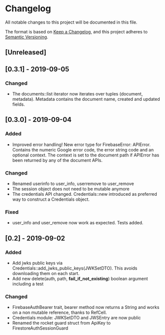 # Changelog
All notable changes to this project will be documented in this file.

The format is based on [Keep a Changelog](https://keepachangelog.com/en/1.0.0/),
and this project adheres to [Semantic Versioning](https://semver.org/spec/v2.0.0.html).

## [Unreleased]

## [0.3.1] - 2019-09-05

### Changed
- The documents::list iterator now iterates over tuples (document, metadata). Metadata
  contains the document name, created and updated fields.

## [0.3.0] - 2019-09-04

### Added
- Improved error handling!
  New error type for FirebaseError: APIError.
  Contains the numeric Google error code, the error string code and an optional context.
  The context is set to the document path if APIError has been returned by any of the
  document APIs.

### Changed
- Renamed userinfo to user_info, userremove to user_remove
- The session object does not need to be mutable anymore
- The credentials API changed. Credentials::new introduced as preferred way to
  construct a Credentials object.

### Fixed
- user_info and user_remove now work as expected. Tests added.

## [0.2] - 2019-09-02

### Added
- Add jwks public keys via Credentials::add_jwks_public_keys(JWKSetDTO).
  This avoids downloading them on each start.
- Add new delete(auth, path, **fail_if_not_existing**) boolean argument
  including a test

### Changed
- FirebaseAuthBearer trait, bearer method now returns a String
  and works on a non mutable reference, thanks to RefCell.
- Credentials module: JWKSetDTO and JWSEntry are now public
- Renamed the rocket guard struct from ApiKey to FirestoreAuthSessionGuard